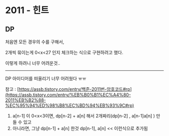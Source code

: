 # 2011 - 힌트

## DP

처음엔 모든 경우의 수를 구해서,

2개씩 묶이는게 0<x<27 인지 체크하는 식으로 구현하려고 했다.

이렇게 하려니 너무 어려운것..

---

DP 아이디어를 떠올리기 너무 어려웠다 ㅠㅠ

참고 : [https://assb.tistory.com/entry/백준-2011번-암호코드#rp](https://assb.tistory.com/entry/%EB%B0%B1%EC%A4%80-2011%EB%B2%88-%EC%95%94%ED%98%B8%EC%BD%94%EB%93%9C#rp)

1. a[n-1] 이 0<x<3이면, dp[n-2] + a[n] 해서 2개짜리(dp[n-2] , a[n-1]a[n] ) 만들 수 있고
2. 아니라면, 그냥 dp[n-1] + a[n] 한것 dp[n-1], a[n] << 이런식으로 추가됨
